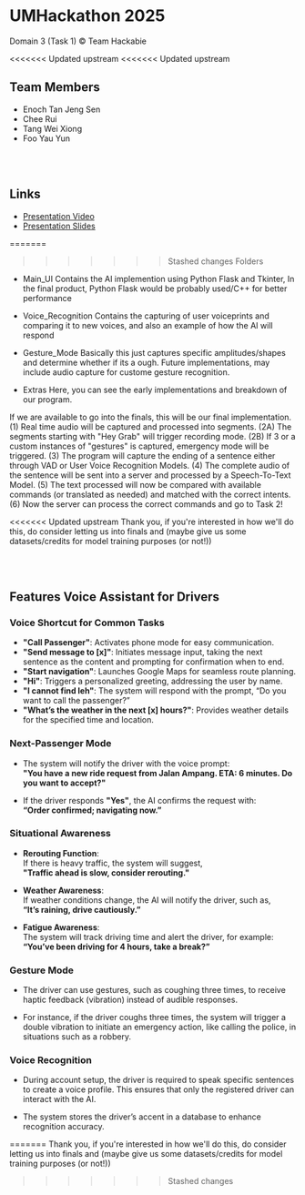 # UMHackathon 2025
Domain 3 (Task 1)
© Team Hackabie

<<<<<<< Updated upstream
<<<<<<< Updated upstream
## Team Members
<ul>
  <li>Enoch Tan Jeng Sen</li>
  <li>Chee Rui</li>
  <li>Tang Wei Xiong</li>
  <li>Foo Yau Yun</li>
</ul>

<br></br>

## Links
<ul>
  <li><a href="">Presentation Video</a></li>
  <li><a href="https://www.canva.com/design/DAGkG5SLV8Q/tyQPBf4vpVJaaoKeYXwIUg/edit?utm_content=DAGkG5SLV8Q&utm_campaign=designshare&utm_medium=link2&utm_source=sharebutton">Presentation Slides</a></li>
</ul>

=======
>>>>>>> Stashed changes
Folders
- Main_UI
Contains the AI implemention using Python Flask and Tkinter, In the final product, Python Flask would be probably used/C++ for better performance

- Voice_Recognition
Contains the capturing of user voiceprints and comparing it to new voices, and also an example of how the AI will respond

- Gesture_Mode
Basically this just captures specific amplitudes/shapes and determine whether if its a ough. Future implementations, may include audio capture for custome gesture recognition.

- Extras
Here, you can see the early implementations and breakdown of our program.

If we are available to go into the finals, this will be our final implementation.
(1) Real time audio will be captured and processed into segments.
(2A) The segments starting with "Hey Grab" will trigger recording mode. 
(2B) If 3 or a custom instances of "gestures" is captured, emergency mode will be triggered.
(3) The program will capture the ending of a sentence either through VAD or User Voice Recognition Models.
(4) The complete audio of the sentence will be sent into a server and processed by a Speech-To-Text Model.
(5) The text processed will now be compared with available commands (or translated as needed) and matched with the correct intents.
(6) Now the server can process the correct commands and go to Task 2! 

<<<<<<< Updated upstream
Thank you, if you're interested in how we'll do this, do consider letting us into finals and (maybe give us some datasets/credits for model training purposes (or not!))

<br></br>

## Features Voice Assistant for Drivers

### Voice Shortcut for Common Tasks

- **"Call Passenger"**: Activates phone mode for easy communication.
- **"Send message to [x]"**: Initiates message input, taking the next sentence as the content and prompting for confirmation when to end.
- **"Start navigation"**: Launches Google Maps for seamless route planning.
- **"Hi"**: Triggers a personalized greeting, addressing the user by name.
- **"I cannot find leh"**: The system will respond with the prompt, “Do you want to call the passenger?”
- **"What’s the weather in the next [x] hours?"**: Provides weather details for the specified time and location.

### Next-Passenger Mode

- The system will notify the driver with the voice prompt:  
  **"You have a new ride request from Jalan Ampang. ETA: 6 minutes. Do you want to accept?"**
  
- If the driver responds **"Yes"**, the AI confirms the request with:  
  **“Order confirmed; navigating now.”**

### Situational Awareness

- **Rerouting Function**:  
  If there is heavy traffic, the system will suggest,  
  **"Traffic ahead is slow, consider rerouting."**

- **Weather Awareness**:  
  If weather conditions change, the AI will notify the driver, such as,  
  **“It’s raining, drive cautiously.”**

- **Fatigue Awareness**:  
  The system will track driving time and alert the driver, for example:  
  **“You’ve been driving for 4 hours, take a break?”**

### Gesture Mode

- The driver can use gestures, such as coughing three times, to receive haptic feedback (vibration) instead of audible responses.
  
- For instance, if the driver coughs three times, the system will trigger a double vibration to initiate an emergency action, like calling the police, in situations such as a robbery.

### Voice Recognition

- During account setup, the driver is required to speak specific sentences to create a voice profile. This ensures that only the registered driver can interact with the AI.

- The system stores the driver’s accent in a database to enhance recognition accuracy.

=======
Thank you, if you're interested in how we'll do this, do consider letting us into finals and (maybe give us some datasets/credits for model training purposes (or not!))
>>>>>>> Stashed changes
